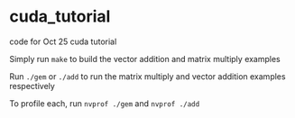 # cuda_tutorial
code for Oct 25 cuda tutorial 

Simply run `make` to build the vector addition and matrix multiply examples

Run `./gem` or `./add` to run the matrix multiply and vector addition examples respectively

To profile each, run `nvprof ./gem` and `nvprof ./add`
